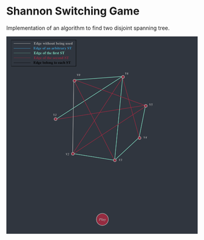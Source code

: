 # Shannon Switching Game

Implementation of an algorithm to find two disjoint spanning tree.

![img](/Pics/pic.png)
